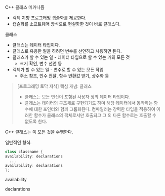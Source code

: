 C++ 클래스 메커니즘
- 객체 지향 프로그래밍 캡슐화를 제공한다.
- 캡슐화를 소프트웨어 방식으로 현실화한 것이 바로 클래스다.

클래스
- 클래스는 데이터 타입이다.
- 클래스로 유용한 일을 하려면 변수를 선언하고 사용하면 된다.
- 클래스가 할 수 있는 일 - 데이터 타입으로 할 수 있는 거의 모든 것
	- 크기 확인, 변수 선언 등
- 객체가 할 수 있는 일 - 변수로 할 수 있는 모든 작업
	- 주소 참조, 인수 전달, 함수 반환값 받기, 상수화 등

>[프로그래밍 토막 지식] 핵심 개념: 클래스
>- 클래스는 모든 연산이 포함된 사용자 정의 데이터 타입이다.
>- 클래스는 데이터의 구조체로 구현되기도 하며 해당 데이터에서 동작하는 함수에 대한 포인터와 함께 그룹화된다. 컴파일러는 강력한 타입을 적용하여 이러한 함수가 클래스의 객체로서만 호출되고 그 외 다른 함수로는 호출할 수 없도록 한다.

C++ 클래스는 이 모든 것을 수행한다.

일반적인 형식:
```cpp
class classname {
availability: declarations
  ...
availability: declarations
};
```

availability

declarations
